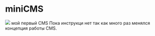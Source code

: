 # miniCMS
![](http:/hrach.ru/images/logo.png)
мой первый CMS 
Пока инструкци нет так как много раз менялся концепция работы CMS.
